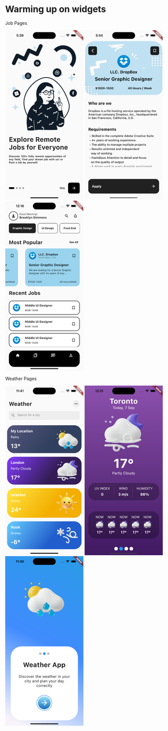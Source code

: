 # Warming up on widgets

Job Pages
<p float="left">
<img src="https://github.com/nicolas-alexandris/training_job/blob/main/visual_tutorial.png" width="250">
<img src="https://github.com/nicolas-alexandris/training_job/blob/main/visual_job.png" width="250">
<img src="https://github.com/nicolas-alexandris/training_job/blob/main/visual_main.png" width="250">
</p>

Weather Pages
<p float="left">
<img src="https://github.com/nicolas-alexandris/training_job/blob/main/visual_weather_main.png" width="250">
<img src="https://github.com/nicolas-alexandris/training_job/blob/main/visual_weather_town.png" width="250">
<img src="https://github.com/nicolas-alexandris/training_job/blob/main/visual_weather_welcome.png" width="250">
</p>
